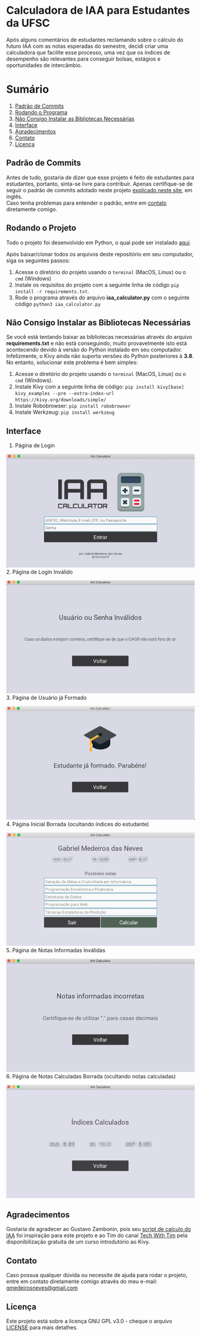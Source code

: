# Calculadora de IAA para Estudantes da UFSC

Após alguns comentários de estudantes reclamando sobre o cálculo do futuro IAA com as notas esperadas do semestre, decidi criar uma calculadora que facilite esse processo, uma vez que os índices de desempenho são relevantes para conseguir bolsas, estágios e oportunidades de intercâmbio.

# Sumário
1. [Padrão de Commits](#commits)
2. [Rodando o Programa](#running)
3. [Não Consigo Instalar as Bibliotecas Necessárias](#kivyerror)
4. [Interface](#screens)
5. [Agradecimentos](#agradecimentos)
6. [Contato](#contact)
7. [Licença](#license)


<a name="commits"></a>
## Padrão de Commits
Antes de tudo, gostaria de dizer que esse projeto é feito de estudantes para estudantes, portanto, sinta-se livre para contribuir. Apenas certifique-se de seguir o padrão de commits adotado neste projeto [explicado neste site](https://udacity.github.io/git-styleguide/), em inglês.  
Caso tenha problemas para entender o padrão, entre em [contato](#contact) diretamente comigo.

<a name="running"></a>
## Rodando o Projeto
Todo o projeto foi desenvolvido em Python, o qual pode ser instalado [aqui](https://www.python.org/downloads/).  
  
Após baixar/clonar todos os arquivos deste repositório em seu computador, siga os seguintes passos:

1. Acesse o diretório do projeto usando o `terminal` (MacOS, Linux) ou o `cmd` (Windows)
2. Instale os requisitos do projeto com a seguinte linha de código `pip install -r requirements.txt`.
3. Rode o programa através do arquivo **iaa_calculator.py** com o seguinte código `python3 iaa_calculator.py`

<a name="kivyerror"></a>
## Não Consigo Instalar as Bibliotecas Necessárias
Se você está tentando baixar as bibliotecas necessárias através do arquivo **requirements.txt** e não está conseguindo, muito provavelmente isto está acontecendo devido à versão do Python instalado em seu computador.  
Infelizmente, o Kivy ainda não suporta versões do Python posteriores à **3.8**. No entanto, solucionar este problema é bem simples:
1. Acesse o diretório do projeto usando o `terminal` (MacOS, Linux) ou o `cmd` (Windows).
2. Instale Kivy com a seguinte linha de código: `pip install kivy[base] kivy_examples --pre --extra-index-url https://kivy.org/downloads/simple/`
3. Instale Robobrowser: `pip install robobrowser`
3. Instale Werkzeug: `pip install werkzeug`

<a name="screens"></a>
## Interface  
1. Página de Login  


![Login Page](images/login_screen.png)  
2. Página de Login Inválido  


![Invalid Login Page](images/invalid_login_screen.png)  
3. Página de Usuário já Formado  


![Graduated User Page](images/graduated_user_screen.png)  
4. Página Inicial Borrada (ocultando índices do estudante)  


![Home Page Blurred](images/home_screen_blurred.jpg)  
5. Página de Notas Informadas Inválidas  


![Invalid Grades Page](images/invalid_grades_screen.png)  
6. Página de Notas Calculadas Borrada (ocultando notas calculadas)  


![Calculated Indices Page Blurred](images/calculated_indices_screen_blurred.jpg)  
<a name="agradecimentos"></a>
## Agradecimentos
Gostaria de agradecer ao Gustavo Zambonin, pois seu [script de calculo do IAA](https://github.com/zambonin/ufsc-iaa-calc) foi inspiração para este projeto e ao Tim do canal [Tech With Tim](https://www.youtube.com/channel/UC4JX40jDee_tINbkjycV4Sg) pela  disponibilização gratuita de um curso introdutório ao Kivy.

<a name="contact"></a>
## Contato
Caso possua qualquer dúvida ou necessite de ajuda para rodar o projeto, entre em contato diretamente comigo através do meu e-mail: gmedeirosneves@gmail.com

<a name="license"></a>
## Licença
Este projeto está sobre a licença GNU GPL v3.0 - cheque o arquivo [LICENSE](LICENSE) para mais detalhes.





